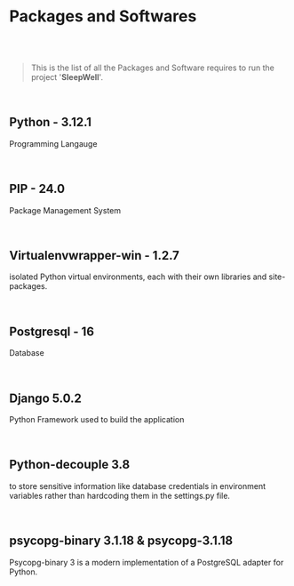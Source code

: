 # Packages and Softwares

<br>
<br>

> This is the list of all the Packages and Software requires to run the project '**SleepWell**'.

<br>


## Python - 3.12.1

Programming Langauge

<br>

## PIP - 24.0
Package Management System

<br>

## Virtualenvwrapper-win - 1.2.7
isolated Python virtual environments, each with their own libraries and site-packages.

<br>

## Postgresql - 16
Database

<br>

## Django 5.0.2
Python Framework used to build the application

<br>

## Python-decouple 3.8
to store sensitive information like database credentials in environment variables rather than hardcoding them in the settings.py file.

<br>

## psycopg-binary 3.1.18 & psycopg-3.1.18
 Psycopg-binary 3 is a modern implementation of a PostgreSQL adapter for Python.